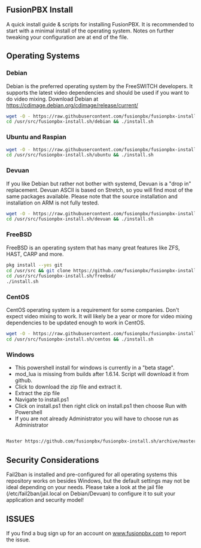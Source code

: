 
FusionPBX Install
--------------------------------------
A quick install guide & scripts for installing FusionPBX. It is recommended to start with a minimal install of the operating system. Notes on further tweaking your configuration are at end of the file.

## Operating Systems

### Debian
Debian is the preferred operating system by the FreeSWITCH developers. It supports the latest video dependencies and should be used if you want to do video mixing. Download Debian at https://cdimage.debian.org/cdimage/release/current/

```sh
wget -O - https://raw.githubusercontent.com/fusionpbx/fusionpbx-install.sh/master/debian/pre-install.sh | sh;
cd /usr/src/fusionpbx-install.sh/debian && ./install.sh
```

### Ubuntu and Raspian
```sh
wget -O - https://raw.githubusercontent.com/fusionpbx/fusionpbx-install.sh/master/ubuntu/pre-install.sh | sh;
cd /usr/src/fusionpbx-install.sh/ubuntu && ./install.sh
```

### Devuan
If you like Debian but rather not bother with systemd, Devuan is a "drop in" replacement.
Devuan ASCII is based on Stretch, so you will find most of the same packages available.
Please note that the source installation and installation on ARM is not fully tested.

```sh
wget -O - https://raw.githubusercontent.com/fusionpbx/fusionpbx-install.sh/master/devuan/pre-install.sh | sh;
cd /usr/src/fusionpbx-install.sh/devuan && ./install.sh
```

### FreeBSD
FreeBSD is an operating system that has many great features like ZFS, HAST, CARP and more.

```sh
pkg install --yes git
cd /usr/src && git clone https://github.com/fusionpbx/fusionpbx-install.sh.git
cd /usr/src/fusionpbx-install.sh/freebsd/
./install.sh
```

### CentOS
CentOS operating system is a requirement for some companies. Don't expect video mixing to work. It will likely be a year or more for video mixing dependencies to be updated enough to work in CentOS.

```sh
wget -O - https://raw.githubusercontent.com/fusionpbx/fusionpbx-install.sh/master/centos/pre-install.sh | sh
cd /usr/src/fusionpbx-install.sh/centos && ./install.sh
```

### Windows
*  This powershell install for windows is currently in a "beta stage".
*  mod_lua is missing from builds after 1.6.14. Script will download it from github.
*  Click to download the zip file and extract it.
*  Extract the zip file
*  Navigate to install.ps1
*  Click on install.ps1 then right click on install.ps1 then choose Run with Powershell
*  If you are not already Administrator you will have to choose run as Administrator

```sh

Master https://github.com/fusionpbx/fusionpbx-install.sh/archive/master.zip
```

## Security Considerations
Fail2ban is installed and pre-configured for all operating systems this repository works on besides Windows, but the default settings may not be ideal depending on your needs. Please take a look at the jail file (/etc/fail2ban/jail.local on Debian/Devuan) to configure it to suit your application and security model!

## ISSUES
If you find a bug sign up for an account on www.fusionpbx.com to report the issue.
